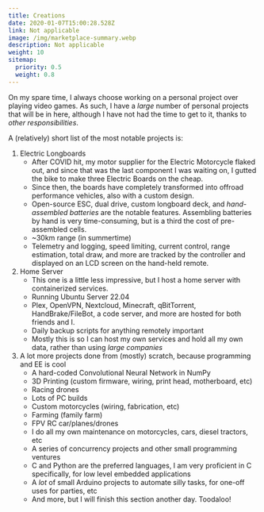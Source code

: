 ```yaml
---
title: Creations
date: 2020-01-07T15:00:28.528Z
link: Not applicable
image: /img/marketplace-summary.webp
description: Not applicable
weight: 10
sitemap:
  priority: 0.5
  weight: 0.8
---
```

<!--

This page represents the landing page for "creations" section. It is also shown under the homepage header for "creations". It should be therefore relatively short and sweet.

\-->

On my spare time, I always choose working on a personal project over playing video games. As such, I have a *large* number of personal projects that will be in here, although I have not had the time to get to it, thanks to *other responsibilities*.

A (relatively) short list of the most notable projects is:

1. Electric Longboards
   - After COVID hit, my motor supplier for the Electric Motorcycle flaked out, and since that was the last component I was waiting on, I gutted the bike to make three Electric Boards on the cheap.
   - Since then, the boards have completely transformed into offroad performance vehicles, also with a custom design.
   - Open-source ESC, dual drive, custom longboard deck, and *hand-assembled batteries* are the notable features. Assembling batteries by hand is very time-consuming, but is a third the cost of pre-assembled cells.
   - ~30km range (in summertime)
   - Telemetry and logging, speed limiting, current control, range estimation, total draw, and more are tracked by the controller and displayed on an LCD screen on the hand-held remote.
2. Home Server
   - This one is a little less impressive, but I host a home server with containerized services.
   - Running Ubuntu Server 22.04
   - Plex, OpenVPN, Nextcloud, Minecraft, qBitTorrent, HandBrake/FileBot, a code server, and more are hosted for both friends and I.
   - Daily backup scripts for anything remotely important
   - Mostly this is so I can host my own services and hold all my own data, rather than using *large companies*
3. A lot more projects done from (mostly) scratch, because programming and EE is cool
   - A hard-coded Convolutional Neural Network in NumPy
   - 3D Printing (custom firmware, wiring, print head, motherboard, etc)
   - Racing drones
   - Lots of PC builds
   - Custom motorcycles (wiring, fabrication, etc)
   - Farming (family farm)
   - FPV RC car/planes/drones
   - I do all my own maintenance on motorcycles, cars, diesel tractors, etc
   - A series of concurrency projects and other small programming ventures
   - C and Python are the preferred languages, I am very proficient in C specifically, for low level embedded applications
   - A *lot* of small Arduino projects to automate silly tasks, for one-off uses for parties, etc
   - And more, but I will finish this section another day. Toodaloo!
